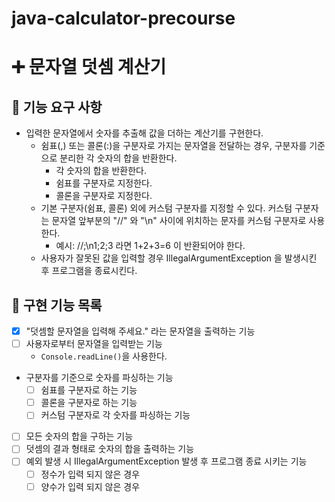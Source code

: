 # java-calculator-precourse

# ➕ 문자열 덧셈 계산기

## 🎯 기능 요구 사항

- 입력한 문자열에서 숫자를 추출해 값을 더하는 계산기를 구현한다.
    - 쉼표(,) 또는 콜론(:)을 구분자로 가지는 문자열을 전달하는 경우, 구분자를 기준으로 분리한 각 숫자의 합을 반환한다.
        - 각 숫자의 합을 반환한다.
        - 쉼표를 구분자로 지정한다.
        - 콜론을 구분자로 지정한다.
    - 기본 구분자(쉼표, 콜론) 외에 커스텀 구분자를 지정할 수 있다. 커스텀 구분자는 문자열 앞부분의 "//" 와 "\n" 사이에 위치하는 문자를 커스텀 구분자로 사용한다.
        - 예시: //;\n1;2;3 라면 1+2+3=6 이 반환되어야 한다.
    - 사용자가 잘못된 값을 입력할 경우 IllegalArgumentException 을 발생시킨 후 프로그램을 종료시킨다.

## 🎯 구현 기능 목록

- [x]  "덧셈할 문자열을 입력해 주세요." 라는 문자열을 출력하는 기능
- [ ]  사용자로부터 문자열을 입력받는 기능
    - `Console.readLine()`을 사용한다.
- 구분자를 기준으로 숫자를 파싱하는 기능
    - [ ]  쉼표를 구분자로 하는 기능
    - [ ]  콜론을 구분자로 하는 기능
    - [ ]  커스텀 구분자로 각 숫자를 파싱하는 기능
- [ ]  모든 숫자의 합을 구하는 기능
- [ ]  덧셈의 결과 형태로 숫자의 합을 출력하는 기능
- [ ]  예외 발생 시 IllegalArgumentException 발생 후 프로그램 종료 시키는 기능
    - [ ]  정수가 입력 되지 않은 경우
    - [ ]  양수가 입력 되지 않은 경우
